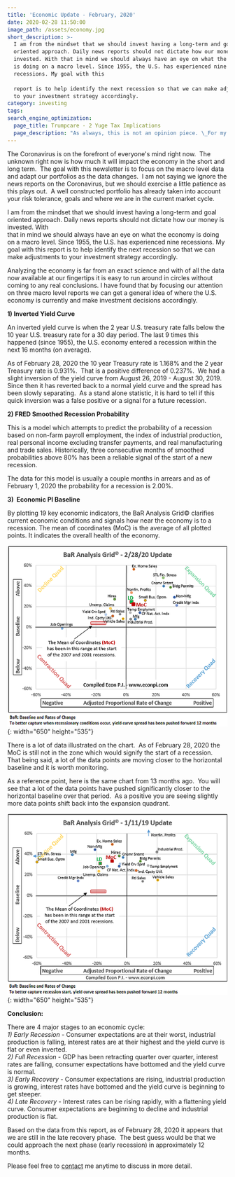 ```yaml
---
title: 'Economic Update - February, 2020'
date: 2020-02-28 11:50:00
image_path: /assets/economy.jpg
short_description: >-
  I am from the mindset that we should invest having a long-term and goal
  oriented approach. Daily news reports should not dictate how our money is
  invested. With that in mind we should always have an eye on what the economy
  is doing on a macro level. Since 1955, the U.S. has experienced nine
  recessions. My goal with this

  report is to help identify the next recession so that we can make adjustments
  to your investment strategy accordingly.
category: investing
tags:
search_engine_optimization:
  page_title: Trumpcare - 2 Yuge Tax Implications
  page_description: "As always, this is not an opinion piece. \_For my full stance on the Better Care Act (BCRA) you'll have to wait for my exclusive Rachel Maddow interview airing soon. \_For now, we can look at the tax implications if the current BCRA is passed through the senate."
---
```


The Coronavirus is on the forefront of everyone's mind right now.&nbsp; The unknown right now is how much it will impact the economy in the short and long term.&nbsp; The goal with this newsletter is to focus on the macro level data and adapt our portfolios as the data changes.&nbsp; I am not saying we ignore the news reports on the Coronavirus, but we should exercise a little patience as this plays out.&nbsp; A well constructed portfolio has already taken into account your risk tolerance, goals and where we are in the current market cycle.

I am from the mindset that we should invest having a long-term and goal oriented approach. Daily news reports should not dictate how our money is invested. With<br>that in mind we should always have an eye on what the economy is doing on a macro level. Since 1955, the U.S. has experienced nine recessions. My goal with this report is to help identify the next recession so that we can make adjustments to your investment strategy accordingly.

Analyzing the economy is far from an exact science and with of all the data now available at our fingertips it is easy to run around in circles without coming to any real conclusions. I have found that by focusing our attention on three macro level reports we can get a general idea of where the U.S. economy is currently and make investment decisions accordingly.&nbsp;

**1) Inverted Yield Curve**

An inverted yield curve is when the 2 year U.S. treasury rate falls below the 10 year U.S. treasury rate for a 30 day period. The last 9 times this happened (since 1955), the U.S. economy entered a recession within the next 16 months (on average).

As of February 28, 2020 the 10 year Treasury rate is 1.168% and the 2 year Treasury rate is 0.931%.&nbsp; That is a positive difference of 0.237%.&nbsp; We had a slight inversion of the yield curve from August 26, 2019 - August 30, 2019.&nbsp; Since then it has reverted back to a normal yield curve and the spread has been slowly separating.&nbsp; As a stand alone statistic, it is hard to tell if this quick inversion was a false positive or a signal for a future recession.

**2) FRED Smoothed Recession Probability**&nbsp;

This is a model which attempts to predict the probability of a recession based on non-farm payroll employment, the index of industrial production, real personal income excluding transfer payments, and real manufacturing and trade sales. Historically, three consecutive months of smoothed probabilities above 80% has been a reliable signal of the start of a new recession.&nbsp;

The data for this model is usually a couple months in arrears and as of February 1, 2020 the probability for a recession is 2.00%.&nbsp;&nbsp;

**3)&nbsp; Economic PI Baseline**

By plotting 19 key economic indicators, the BaR Analysis Grid&copy; clarifies current economic conditions and signals how near the economy is to a recession. The mean of coordinates (MoC) is the average of all plotted points. It indicates the overall health of the economy.

![](/assets/2020-2-28.png){: width="650" height="535"}

There is a lot of data illustrated on the chart.&nbsp; As of February 28, 2020 the MoC is still not in the zone which would signify the start of a recession.&nbsp; That being said, a lot of the data points are moving closer to the horizontal baseline and it is worth monitoring.

As a reference point, here is the same chart from 13 months ago.&nbsp; You will see that a lot of the data points have pushed significantly closer to the horizontal baseline over that period.&nbsp; As a positive you are seeing slightly more data points shift back into the expansion quadrant.

![](/assets/2019-1-12.png){: width="650" height="535"}

**Conclusion:**

There are 4 major stages to an economic cycle:<br>*1) Early Recession* - Consumer expectations are at their worst, industrial production is falling, interest rates are at their highest and the yield curve is flat or even inverted.<br>*2) Full Recession* - GDP has been retracting quarter over quarter, interest rates are falling, consumer expectations have bottomed and the yield curve is normal.<br>*3) Early Recovery* - Consumer expectations are rising, industrial production is growing, interest rates have bottomed and the yield curve is beginning to get steeper.<br>*4) Late Recovery* - Interest rates can be rising rapidly, with a flattening yield curve. Consumer expectations are beginning to decline and industrial production is flat.

Based on the data from this report, as of February 28, 2020 it appears that we are still in the late recovery phase.&nbsp; The best guess would be that we could approach the next phase (early recession) in approximately 12 months.&nbsp;

Please feel free to [contact](/contact/) me anytime to discuss in more detail.